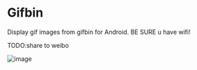 Gifbin
======

Display gif images from gifbin for Android.
BE SURE u have wifi!

TODO:share to weibo

![image](https://raw.github.com/xuyangbill/Gifbin/master/screenshots/1.png)
